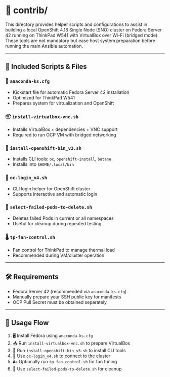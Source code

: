 # 📂 contrib/

This directory provides helper scripts and configurations to assist in building a local OpenShift 4.18 Single Node (SNO) cluster on Fedora Server 42 running on ThinkPad W541 with VirtualBox over Wi-Fi (bridged mode). These tools are not mandatory but ease host system preparation before running the main Ansible automation.

---

## 📄 Included Scripts & Files

### 🧰 `anaconda-ks.cfg`
- Kickstart file for automatic Fedora Server 42 installation
- Optimized for ThinkPad W541
- Prepares system for virtualization and OpenShift

### 📦 `install-virtualbox-vnc.sh`
- Installs VirtualBox + dependencies + VNC support
- Required to run OCP VM with bridged networking

### 🧪 `install-openshift-bin_v3.sh`
- Installs CLI tools: `oc`, `openshift-install`, `butane`
- Installs into `$HOME/.local/bin`

### 🔐 `oc-login_v4.sh`
- CLI login helper for OpenShift cluster
- Supports interactive and automatic login

### 🧹 `select-failed-pods-to-delete.sh`
- Deletes failed Pods in current or all namespaces
- Useful for cleanup during repeated testing

### 🌡️ `tp-fan-control.sh`
- Fan control for ThinkPad to manage thermal load
- Recommended during VM/cluster operation

---

## 🛠️ Requirements

- Fedora Server 42 (recommended via `anaconda-ks.cfg`)
- Manually prepare your SSH public key for manifests
- OCP Pull Secret must be obtained separately

---

## 🚀 Usage Flow

1. 🖥️ Install Fedora using `anaconda-ks.cfg`
2. 📥 Run `install-virtualbox-vnc.sh` to prepare VirtualBox
3. 🔧 Run `install-openshift-bin_v3.sh` to install CLI tools
4. 🔐 Use `oc-login_v4.sh` to connect to the cluster
5. 🌬️ Optionally run `tp-fan-control.sh` for fan tuning
6. 🧹 Use `select-failed-pods-to-delete.sh` for cleanup
